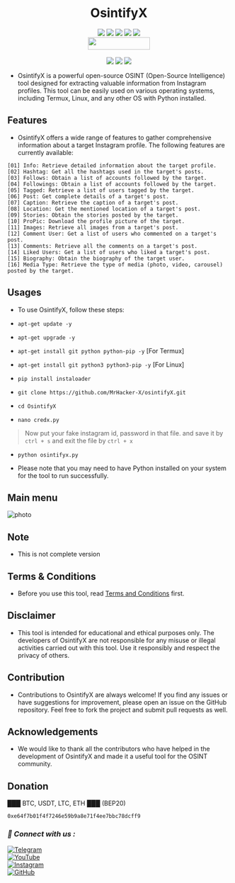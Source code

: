 <h1 align="center">OsintifyX</h1>

<p align="center"> 
  <img src="https://img.shields.io/github/stars/MrHacker-X/OsintifyX?style=for-the-badge&color=orange">
  <img src="https://img.shields.io/github/forks/MrHacker-X/OsintifyX?color=cyan&style=for-the-badge&color=purple">
  <img src="https://img.shields.io/github/watchers/MrHacker-X/OsintifyX?color=cyan&style=for-the-badge&color=purple">
  <img src="https://img.shields.io/github/issues/MrHacker-X/OsintifyX?color=red&style=for-the-badge">
  <img src="https://img.shields.io/github/license/MrHacker-X/OsintifyX?style=for-the-badge&color=blue"><br>
  <img src="https://hits.dwyl.com/MrHacker-X/OsintifyX.svg" width="140" height="28">
<br>
<br>
  <img src="https://img.shields.io/badge/Author-Alex Butler-purple?style=flat-square">
  <img src="https://img.shields.io/badge/Open%20Source-Yes-cyan?style=flat-square">
  <img src="https://img.shields.io/badge/Written%20In-Python-blue?style=flat-square">
</p>

+ OsintifyX is a powerful open-source OSINT (Open-Source Intelligence) tool designed for extracting valuable information from Instagram profiles. This tool can be easily used on various operating systems, including Termux, Linux, and any other OS with Python installed.

## Features

+ OsintifyX offers a wide range of features to gather comprehensive information about a target Instagram profile. The following features are currently available:

```
[01] Info: Retrieve detailed information about the target profile.
[02] Hashtag: Get all the hashtags used in the target's posts.
[03] Follows: Obtain a list of accounts followed by the target.
[04] Followings: Obtain a list of accounts followed by the target.
[05] Tagged: Retrieve a list of users tagged by the target.
[06] Post: Get complete details of a target's post.
[07] Caption: Retrieve the caption of a target's post.
[08] Location: Get the mentioned location of a target's post.
[09] Stories: Obtain the stories posted by the target.
[10] ProPic: Download the profile picture of the target.
[11] Images: Retrieve all images from a target's post.
[12] Comment User: Get a list of users who commented on a target's post.
[13] Comments: Retrieve all the comments on a target's post.
[14] Liked Users: Get a list of users who liked a target's post.
[15] Biography: Obtain the biography of the target user.
[16] Media Type: Retrieve the type of media (photo, video, carousel) posted by the target.
```

## Usages

+ To use OsintifyX, follow these steps:

+ ` apt-get update -y `
+ ` apt-get upgrade -y `
+ ` apt-get install git python python-pip -y ` [For Termux]
+ ` apt-get install git python3 python3-pip -y ` [For Linux]
+ ` pip install instaloader `
+ ` git clone https://github.com/MrHacker-X/osintifyX.git `
+ ` cd OsintifyX `
+ ` nano credx.py `
> Now put your fake instagram id, password in that file. and save it by ` ctrl + s ` and exit the file by ` ctrl + x ` 
+ ` python osintifyx.py `

+ Please note that you may need to have Python installed on your system for the tool to run successfully.

## Main menu

![photo](https://i.ibb.co/wdgdmqJ/Screenshot-2023-07-13-16-44-13.png)

## Note
+ This is not complete version

## Terms & Conditions

+ Before you use this tool, read [Terms and Conditions](https://github.com/MrHacker-X/OsintifyX/blob/main/TERMS.md) first.

## Disclaimer

+ This tool is intended for educational and ethical purposes only. The developers of OsintifyX are not responsible for any misuse or illegal activities carried out with this tool. Use it responsibly and respect the privacy of others.

## Contribution

+ Contributions to OsintifyX are always welcome! If you find any issues or have suggestions for improvement, please open an issue on the GitHub repository. Feel free to fork the project and submit pull requests as well.

## Acknowledgements

+ We would like to thank all the contributors who have helped in the development of OsintifyX and made it a useful tool for the OSINT community.

## Donation

███ BTC, USDT, LTC, ETH ███ (BEP20)

```
0xe64f7b01f4f7246e59b9a8e71f4ee7bbc78dcff9
```

<h3><b><i>📡 Connect with us :</i></b></h3>

[![Telegram](https://img.shields.io/badge/Telegram-Channel-blue?style=flat-square&logo=telegram)](https://telegram.me/hackwithalex)
<br>
[![YouTube](https://img.shields.io/badge/YouTube-Channel-red?style=flat-square&logo=youtube)](https://www.youtube.com/@Technolex)
<br>
[![Instagram](https://img.shields.io/badge/Instagram-Profile-pink?style=flat-square&logo=instagram)](https://www.instagram.com/haxorlex)
<br>
[![GitHub](https://img.shields.io/badge/GitHub-Profile-black?style=flat-square&logo=github)](https://github.com/MrHacker-X)


